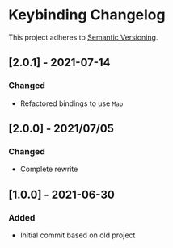 # Keybinding Changelog

This project adheres to [Semantic Versioning](https://semver.org/spec/v2.0.0.html).

## [2.0.1] - 2021-07-14

### Changed

* Refactored bindings to use `Map`

## [2.0.0] - 2021/07/05

### Changed

* Complete rewrite

## [1.0.0] - 2021-06-30

### Added

* Initial commit based on old project
